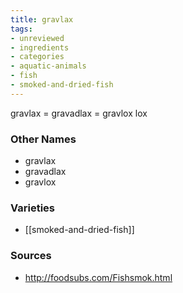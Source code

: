 ```yaml
---
title: gravlax
tags:
- unreviewed
- ingredients
- categories
- aquatic-animals
- fish
- smoked-and-dried-fish
---
```

gravlax = gravadlax = gravlox lox

### Other Names

* gravlax
* gravadlax
* gravlox

### Varieties

* [[smoked-and-dried-fish]]

### Sources
* http://foodsubs.com/Fishsmok.html
